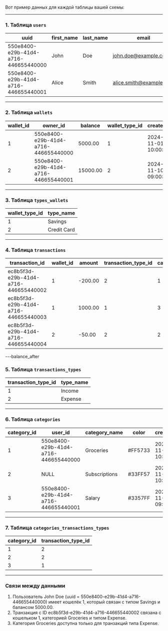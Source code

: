 Вот пример данных для каждой таблицы вашей схемы:

---

### 1. Таблица `users`
| uuid                                   | first_name | last_name | email                | password_hash                                     |
|----------------------------------------|------------|-----------|----------------------|--------------------------------------------------|
| 550e8400-e29b-41d4-a716-446655440000 | John       | Doe       | john.doe@example.com | $2a$12$somethinghashedpassword1234567890abcd  |
| 550e8400-e29b-41d4-a716-446655440001 | Alice      | Smith     | alice.smith@example.com | $2a$12$anotherhashedpassword123456789abcd |

---

### 2. Таблица `wallets`
| wallet_id | owner_id                              | balance  | wallet_type_id | created_at          | updated_at          |
|-----------|---------------------------------------|----------|----------------|---------------------|---------------------|
| 1         | 550e8400-e29b-41d4-a716-446655440000 | 5000.00  | 1              | 2024-11-01 10:00:00 | 2024-11-22 15:00:00 |
| 2         | 550e8400-e29b-41d4-a716-446655440001 | 15000.00 | 2              | 2024-11-10 09:00:00 | 2024-11-20 18:30:00 |

---

### 3. Таблица `types_wallets`
| wallet_type_id | type_name    |
|----------------|--------------|
| 1              | Savings      |
| 2              | Credit Card  |

---

### 4. Таблица `transactions`
| transaction_id                         | wallet_id | amount  | transaction_type_id | category_id | created_at          | description           |
|----------------------------------------|-----------|---------|---------------------|-------------|---------------------|-----------------------|
| ec8b5f3d-e29b-41d4-a716-446655440002 | 1         | -200.00 | 2                   | 1           | 2024-11-22 14:00:00 | Grocery shopping      |
| ec8b5f3d-e29b-41d4-a716-446655440003 | 1         | 1000.00 | 1                   | 3           | 2024-11-21 12:00:00 | Salary deposit        |
| ec8b5f3d-e29b-41d4-a716-446655440004 | 2         | -50.00  | 2                   | 2           | 2024-11-20 18:00:00 | Monthly subscription  |

---balance_after

### 5. Таблица `transactions_types`
| transaction_type_id | type_name |
|---------------------|-----------|
| 1                   | Income    |
| 2                   | Expense   |

---

### 6. Таблица `categories`
| category_id | user_id                              | category_name | color     | created_at          | description        | is_system |
|-------------|--------------------------------------|---------------|-----------|---------------------|--------------------|-----------|
| 1           | 550e8400-e29b-41d4-a716-446655440000 | Groceries     | #FF5733 | 2024-11-01 10:00:00 | Food and supplies  | false     |
| 2           | NULL                                 | Subscriptions | #33FF57 | 2024-11-01 10:00:00 | Monthly services   | true      |
| 3           | 550e8400-e29b-41d4-a716-446655440001 | Salary        | #3357FF | 2024-11-10 09:00:00 | Monthly income     | false     |

---

### 7. Таблица `categories_transactions_types`
| category_id | transaction_type_id |
|-------------|---------------------|
| 1           | 2                   |
| 2           | 2                   |
| 3           | 1                   |

---

### Связи между данными
1. Пользователь John Doe (uuid = 550e8400-e29b-41d4-a716-446655440000) имеет кошелёк 1, который связан с типом Savings и балансом 5000.00.
2. Транзакция с ID ec8b5f3d-e29b-41d4-a716-446655440002 связана с кошельком 1, категорией Groceries и типом Expense.
3. Категория Groceries доступна только для транзакций типа Expense.